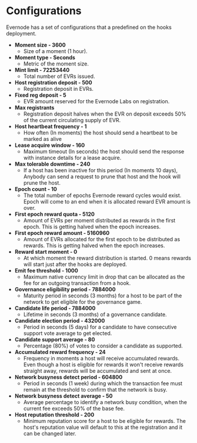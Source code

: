 # Configurations

Evernode has a set of configurations that a predefined on the hooks deployment.

- **Moment size - 3600**
  - Size of a moment (1 hour).
- **Moment type - Seconds**
  - Metric of the moment size.
- **Mint limit - 72253440**
  - Total number of EVRs issued.
- **Host registration deposit - 500**
  - Registration deposit in EVRs.
- **Fixed reg deposit - 5**
  - EVR amount reserved for the Evernode Labs on registration.
- **Max registrants**
  - Registration deposit halves when the EVR on deposit exceeds 50% of the current circulating supply of EVR.
- **Host heartbeat frequency - 1**
  - How often (In moments) the host should send a heartbeat to be marked as alive
- **Lease acquire window - 160**
  - Maximum timeout (In seconds) the host should send the response with instance details for a lease acquire.
- **Max tolerable downtime - 240**
  - If a host has been inactive for this period (In moments 10 days), Anybody can send a request to prune that host and the hook will prune the host.
- **Epoch count - 10**
  - The total number of epochs Evernode reward cycles would exist. Epoch will come to an end when it is allocated reward EVR amount is over.
- **First epoch reward quota - 5120**
  - Amount of EVRs per moment distributed as rewards in the first epoch. This is getting halved when the epoch increases.
- **First epoch reward amount - 5160960**
  - Amount of EVRs allocated for the first epoch to be distributed as rewards. This is getting halved when the epoch increases.
- **Reward start moment - 0**
  - At which moment the reward distribution is started. 0 means rewards will start just after the hooks are deployed.
- **Emit fee threshold - 1000**
  - Maximum native currency limit in drop that can be allocated as the fee for an outgoing transaction from a hook.
- **Governance eligibility period - 7884000**
  - Maturity period in seconds (3 months) for a host to be part of the network to get eligible for the governance game.
- **Candidate life period - 7884000**
  - Lifetime in seconds (3 months) of a governance candidate.
- **Candidate election period - 432000**
  - Period in seconds (5 days) for a candidate to have consecutive support vote average to get elected.
- **Candidate support average - 80**
  - Percentage (80%) of votes to consider a candidate as supported.
- **Accumulated reward frequency - 24**
  - Frequency in moments a host will receive accumulated rewards. Even though a host is eligible for rewards it won't receive rewards straight away, rewards will be accumulated and sent at once.
- **Network busyness detect period - 604800**
  - Period in seconds (1 week) during which the transaction fee must remain at the threshold to confirm that the network is busy.
- **Network busyness detect average - 50**
  - Average percentage to identify a network busy condition, when the current fee exceeds 50% of the base fee.
- **Host reputation threshold - 200**
  - Minimum reputation score for a host to be eligible for rewards. The host's reputation value will default to this at the registration and it can be changed later.